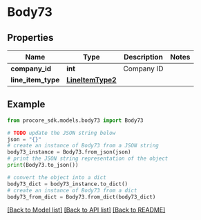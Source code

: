 # Body73


## Properties

Name | Type | Description | Notes
------------ | ------------- | ------------- | -------------
**company_id** | **int** | Company ID | 
**line_item_type** | [**LineItemType2**](LineItemType2.md) |  | 

## Example

```python
from procore_sdk.models.body73 import Body73

# TODO update the JSON string below
json = "{}"
# create an instance of Body73 from a JSON string
body73_instance = Body73.from_json(json)
# print the JSON string representation of the object
print(Body73.to_json())

# convert the object into a dict
body73_dict = body73_instance.to_dict()
# create an instance of Body73 from a dict
body73_from_dict = Body73.from_dict(body73_dict)
```
[[Back to Model list]](../README.md#documentation-for-models) [[Back to API list]](../README.md#documentation-for-api-endpoints) [[Back to README]](../README.md)


